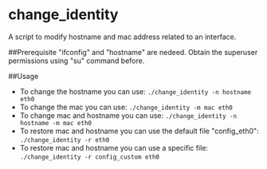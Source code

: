# change_identity
A script to modify hostname and mac address related to an interface.

##Prerequisite
"ifconfig" and "hostname" are nedeed.
Obtain the superuser permissions using "su" command before.

##Usage
- To change the hostname you can use: ```./change_identity -n hostname eth0``` 
- To change the mac you can use: ```./change_identity -m mac eth0```
- To change mac and hostname you can use: ```./change_identity -n hostname -m mac eth0```
- To restore mac and hostname you can use the default file "config_eth0": ```./change_identity -r eth0```
- To restore mac and hostname you can use a specific file: ```./change_identity -r config_custom eth0```
